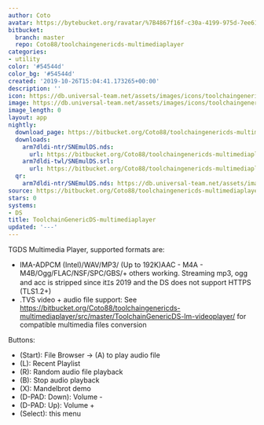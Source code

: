 ```yaml
---
author: Coto
avatar: https://bytebucket.org/ravatar/%7B4867f16f-c30a-4199-975d-7ee612e62658%7D?ts=default
bitbucket:
  branch: master
  repo: Coto88/toolchaingenericds-multimediaplayer
categories:
- utility
color: '#54544d'
color_bg: '#54544d'
created: '2019-10-26T15:04:41.173265+00:00'
description: ''
icon: https://db.universal-team.net/assets/images/icons/toolchaingenericds-multimediaplayer.png
image: https://db.universal-team.net/assets/images/icons/toolchaingenericds-multimediaplayer.png
image_length: 0
layout: app
nightly:
  download_page: https://bitbucket.org/Coto88/toolchaingenericds-multimediaplayer/src/master/release
  downloads:
    arm7dldi-ntr/SNEmulDS.nds:
      url: https://bitbucket.org/Coto88/toolchaingenericds-multimediaplayer/raw/master/release/arm7dldi-ntr/ToolchainGenericDS-multimediaplayer.nds
    arm7dldi-twl/SNEmulDS.srl:
      url: https://bitbucket.org/Coto88/toolchaingenericds-multimediaplayer/raw/master/release/arm7dldi-twl/ToolchainGenericDS-multimediaplayer.srl
  qr:
    arm7dldi-ntr/SNEmulDS.nds: https://db.universal-team.net/assets/images/qr/nightly/arm7dldi-ntrsnemulds-nds.png
source: https://bitbucket.org/Coto88/toolchaingenericds-multimediaplayer
stars: 0
systems:
- DS
title: ToolchainGenericDS-multimediaplayer
updated: '---'
---
```

TGDS Multimedia Player, supported formats are:
- IMA-ADPCM (Intel)/WAV/MP3/ (Up to 192K)AAC - M4A - M4B/Ogg/FLAC/NSF/SPC/GBS/+ others working. Streaming mp3, ogg and acc is stripped since itｴs 2019 and the DS does not support HTTPS (TLS1.2+)
- .TVS video + audio file support: See https://bitbucket.org/Coto88/toolchaingenericds-multimediaplayer/src/master/ToolchainGenericDS-lm-videoplayer/ for compatible multimedia files conversion

Buttons:
- (Start): File Browser -> (A) to play audio file
- (L): Recent Playlist
- (R): Random audio file playback
- (B): Stop audio playback
- (X): Mandelbrot demo
- (D-PAD: Down): Volume -
- (D-PAD: Up): Volume +
- (Select): this menu